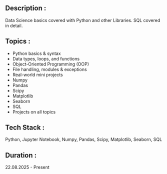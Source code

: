 ## Description :
Data Science basics covered with Python and other Libraries. SQL covered in detail.

## Topics :
* Python basics & syntax
* Data types, loops, and functions
* Object-Oriented Programming (OOP)
* File handling, modules & exceptions
* Real-world mini projects
* Numpy
* Pandas
* Scipy
* Matplotlib
* Seaborn
* SQL
* Projects on all topics

## Tech Stack :
Python, Jupyter Notebook, Numpy, Pandas, Scipy, Matplotlib, Seaborn, SQL

## Duration :
22.08.2025 - Present